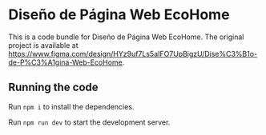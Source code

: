 
  # Diseño de Página Web EcoHome

  This is a code bundle for Diseño de Página Web EcoHome. The original project is available at https://www.figma.com/design/HYz9uf7Ls5aIFO7UpBigzU/Dise%C3%B1o-de-P%C3%A1gina-Web-EcoHome.

  ## Running the code

  Run `npm i` to install the dependencies.

  Run `npm run dev` to start the development server.
  